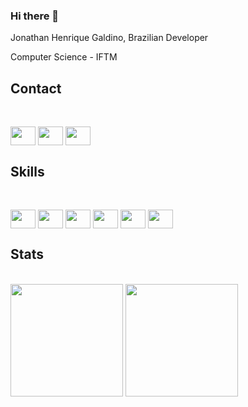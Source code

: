### Hi there 👋

Jonathan Henrique Galdino, 
Brazilian Developer

Computer Science - IFTM<br>

### <h2>Contact</h2><br>
<a href = "https://www.linkedin.com/in/jhgaldino/"><img align="center" height="30" width="40" src ="https://cdn.jsdelivr.net/gh/devicons/devicon/icons/linkedin/linkedin-original.svg" style="max width:100%;"></a>
<a href = "https://www.facebook.com/poliekos"><img align="center" height="30" width="40" src ="https://cdn.jsdelivr.net/gh/devicons/devicon/icons/facebook/facebook-original.svg" style="max width:100%;"></a>
<a href = "https://twitter.com/poliekos"><img align="center" height="30" width="40" src ="https://cdn.jsdelivr.net/gh/devicons/devicon/icons/twitter/twitter-original.svg" style="max width:100%;"></a>

### <h2> Skills</h2><br>
<img align="center" height="30" width="40" src ="https://cdn.jsdelivr.net/gh/devicons/devicon/icons/python/python-original.svg" style="max width:100%;"></a>
<img align="center" height="30" width="40" src ="https://cdn.jsdelivr.net/gh/devicons/devicon/icons/html5/html5-original-wordmark.svg" style="max width:100%;"></a>
<img align="center" height="30" width="40" src ="https://cdn.jsdelivr.net/gh/devicons/devicon/icons/css3/css3-original-wordmark.svg" style="max width:100%;"></a>
<img align="center" height="30" width="40" src ="https://cdn.jsdelivr.net/gh/devicons/devicon/icons/javascript/javascript-original.svg" style="max width:100%;"></a>
<img align="center" height="30" width="40" src ="https://cdn.jsdelivr.net/gh/devicons/devicon/icons/java/java-plain-wordmark.svg" style="max width:100%;"></a>
<img align="center" height="30" width="40" src ="https://cdn.jsdelivr.net/gh/devicons/devicon/icons/csharp/csharp-original.svg" style="max width:100%;"/>
          

### <h2>Stats</h2><br>
<div>
<img height = 180em src = "https://github-readme-stats.vercel.app/api/top-langs/?username=poliekos&layout=compact&theme=dark&include_all_icons=true)(https://github.com/poliekos/github-readme-stats">
<img height = 180em src = "https://github-readme-stats.vercel.app/api?username=poliekos&theme=dark&show_icons=true">
</div>


